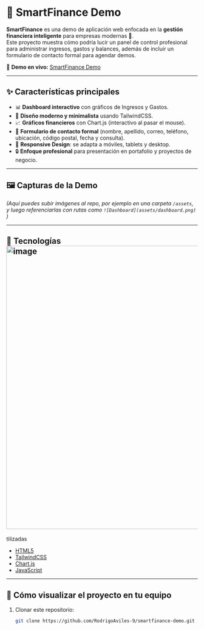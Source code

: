 # 💼 SmartFinance Demo

**SmartFinance** es una demo de aplicación web enfocada en la **gestión financiera inteligente** para empresas modernas 🚀.  
Este proyecto muestra cómo podría lucir un panel de control profesional para administrar ingresos, gastos y balances, además de incluir un formulario de contacto formal para agendar demos.

🔗 **Demo en vivo:** [SmartFinance Demo]((https://rodrigoaviles-9.github.io/smartfinance-demo/))

---

## ✨ Características principales

- 📊 **Dashboard interactivo** con gráficos de Ingresos y Gastos.
- 🎨 **Diseño moderno y minimalista** usando TailwindCSS.
- 📈 **Gráficos financieros** con Chart.js (interactivo al pasar el mouse).
- 📝 **Formulario de contacto formal** (nombre, apellido, correo, teléfono, ubicación, código postal, fecha y consulta).
- 📱 **Responsive Design**: se adapta a móviles, tablets y desktop.
- 🔒 **Enfoque profesional** para presentación en portafolio y proyectos de negocio.

---

## 🖼️ Capturas de la Demo

*(Aquí puedes subir imágenes al repo, por ejemplo en una carpeta `/assets`, y luego referenciarlas con rutas como `![Dashboard](assets/dashboard.png)` )*  

---

## 🚀 Tecnologías <img width="1465" height="744" alt="image" src="https://github.com/user-attachments/assets/f67efc48-80fe-44c1-ac94-48483775fa2b" />
tilizadas

- [HTML5](https://developer.mozilla.org/es/docs/Web/HTML)
- [TailwindCSS](https://tailwindcss.com/)
- [Chart.js](https://www.chartjs.org/)
- [JavaScript](https://developer.mozilla.org/es/docs/Web/JavaScript)

---

## 📌 Cómo visualizar el proyecto en tu equipo

1. Clonar este repositorio:
   ```bash
   git clone https://github.com/RodrigoAviles-9/smartfinance-demo.git

